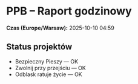 # PPB – Raport godzinowy
**Czas (Europe/Warsaw):** 2025-10-10 04:59

## Status projektów
- Bezpieczny Pieszy — OK
- Zwolnij przy przejściu — OK
- Odblask ratuje życie — OK

